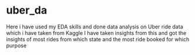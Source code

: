 # uber_da
Here i have used my EDA skills and done data analysis on Uber ride data which i have taken from Kaggle  I have taken insights from this and got the insights of most rides from which state and the most ride booked for which purpose
